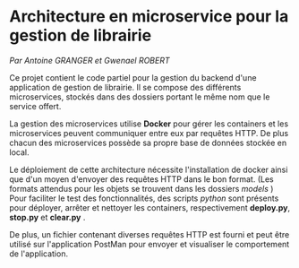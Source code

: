 # Architecture en microservice pour la gestion de librairie
*Par Antoine GRANGER et Gwenael ROBERT*

Ce projet contient le code partiel pour la gestion du backend d'une application de gestion de librairie. 
Il se compose des différents microservices, stockés dans des dossiers portant le même nom que le service offert. 

La gestion des microservices utilise **Docker** pour gérer les containers et les microservices peuvent communiquer entre eux par requêtes HTTP. 
De plus chacun des microservices possède sa propre base de données stockée en local.

Le déploiement de cette architecture nécessite l'installation de docker ainsi que d'un moyen d'envoyer des requêtes HTTP dans le bon format. (Les formats attendus pour les objets se trouvent dans les dossiers *models* )
Pour faciliter le test des fonctionnalités, des scripts *python* sont présents pour déployer, arrêter et nettoyer les containers, respectivement **deploy.py**, **stop.py** et **clear.py** . 

De plus, un fichier contenant diverses requêtes HTTP est fourni et peut être utilisé sur l'application PostMan pour envoyer et visualiser le comportement de l'application. 